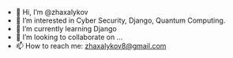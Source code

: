 - 👋 Hi, I’m @zhaxalykov
- 👀 I’m interested in Cyber Security, Django, Quantum Computing.
- 🌱 I’m currently learning Django
- 💞️ I’m looking to collaborate on ...
- 📫 How to reach me: zhaxalykov8@gmail.com

<!---
zhaxalykov/zhaxalykov is a ✨ special ✨ repository because its `README.md` (this file) appears on your GitHub profile.
You can click the Preview link to take a look at your changes.
--->
